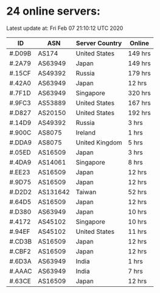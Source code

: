 # 24 online servers:

Latest update at: Fri Feb 07 21:10:12 UTC 2020

| ID | ASN | Server Country | Online |
| -- | --- | -------------- | ------ |
| #.D09B | AS174 | United States | 149 hrs |
| #.2A79 | AS63949 | Japan | 149 hrs |
| #.15CF | AS49392 | Russia | 179 hrs |
| #.42A0 | AS63949 | Japan | 12 hrs |
| #.7F1D | AS63949 | Singapore | 320 hrs |
| #.9FC3 | AS53889 | United States | 167 hrs |
| #.D827 | AS20150 | United States | 192 hrs |
| #.14D9 | AS49392 | Russia | 3 hrs |
| #.900C | AS8075 | Ireland | 1 hrs |
| #.DDA9 | AS8075 | United Kingdom | 5 hrs |
| #.05ED | AS16509 | Japan | 3 hrs |
| #.4DA9 | AS14061 | Singapore | 8 hrs |
| #.EE23 | AS16509 | Japan | 12 hrs |
| #.9D75 | AS16509 | Japan | 12 hrs |
| #.D2D2 | AS131642 | Taiwan | 52 hrs |
| #.64D5 | AS16509 | Japan | 12 hrs |
| #.D380 | AS63949 | Japan | 10 hrs |
| #.4172 | AS45102 | Singapore | 10 hrs |
| #.94EF | AS45102 | United States | 11 hrs |
| #.CD3B | AS16509 | Japan | 12 hrs |
| #.CBF2 | AS16509 | Japan | 12 hrs |
| #.6D3A | AS63949 | India | 1 hrs |
| #.AAAC | AS63949 | India | 7 hrs |
| #.63CE | AS16509 | Japan | 12 hrs |

